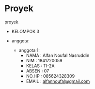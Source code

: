# Proyek
proyek
 
* KELOMPOK 3

* anggota:
    + anggota 1:
      - NAMA   : Alfan Noufal Nasruddin
      - NIM     : 1841720059
      - KELAS  : TI-2A
      - ABSEN  : 07
      - NO.HP  : 085624328309
      - EMAIL  : alfannoufal@gmail.com
